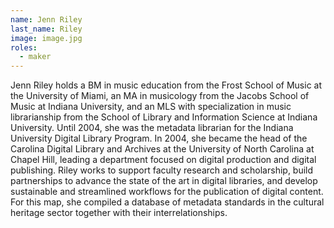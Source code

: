 ```yaml
---
name: Jenn Riley
last_name: Riley
image: image.jpg
roles:
  - maker
---
```

Jenn Riley holds a BM in music education from the Frost School of Music at the University of Miami, an MA in musicology from the Jacobs School of Music at Indiana University, and an MLS with specialization in music librarianship from the School of Library and Information Science at Indiana University. Until 2004, she was the metadata librarian for the Indiana University Digital Library Program. In 2004, she became the head of the Carolina Digital Library and Archives at the University of North Carolina at Chapel Hill, leading a department focused on digital production and digital publishing. Riley works to support faculty research and scholarship, build partnerships to advance the state of the art in digital libraries, and develop sustainable and streamlined workflows for the publication of digital content. For this map, she compiled a database of metadata standards in the cultural heritage sector together with their interrelationships.
